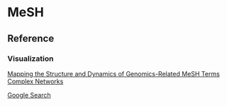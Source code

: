 # MeSH
## Reference
### Visualization
[Mapping the Structure and Dynamics of Genomics-Related MeSH Terms Complex Networks](https://www.researchgate.net/figure/Circos-plot-of-MeSH-tree-headings-Circos-plot-displaying-the-interconnectivity-among_fig4_261372031)

[Google Search](https://www.google.co.kr/search?q=tree+classification+visualization&tbm=isch&tbs=rimg:CUpX3HmHlS6kIjiKMp1LOIzQxgs1_1f84FvveEbvp2Aol6jJlUzrMrmuhOCFMFUajNvebLpfwiuz1aeClYEfoyPUvaSoSCYoynUs4jNDGEYhe5uWUE7LVKhIJCzX9_1zgW-94RVWam9yn2aRAqEgkRu-nYCiXqMhGaD3QhqcfTQSoSCWVTOsyua6E4Efr7xp_18eRXyKhIJIUwVRqM295sRJyaGhhKRKRsqEgkul_1CK7PVp4BFXerBTPzSz2CoSCaVgR-jI9S9pEZ5yINiCHZUF&tbo=u&sa=X&ved=0ahUKEwik39Ck4t7ZAhUKU7wKHdxYD_0Q9C8IGQ&biw=1280&bih=1229&dpr=2)
